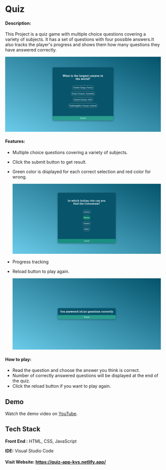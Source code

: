 
# Quiz

#### Description:

This Project is a quiz game with multiple choice questions covering a variety of subjects. It has a set of questions with four possible answers.It also tracks the player's progress and shows them how many questions they have answered correctly.

![screenshot](screencast/quiz.png)

#### Features:

- Multiple choice questions covering a variety of subjects.
- Click the submit button to get result.
- Green color is displayed for each correct selection and red color for wrong.

  ![screenshot](screencast/quiz1.png)
  
- Progress tracking
- Reload button to play again.

  ![screenshot](screencast/quiz2.png)

#### How to play:

- Read the question and choose the answer you think is correct.
- Number of correctly answered questions will be displayed at the end of the quiz.
- Click the reload button if you want to play again.


## Demo

Watch the demo video on [YouTube](https://youtu.be/-UL_EBLghO0).


## Tech Stack

**Front End :** HTML, CSS, JavaScript

**IDE:** Visual Studio Code

#### Visit Website: https://quiz-app-kvs.netlify.app/


